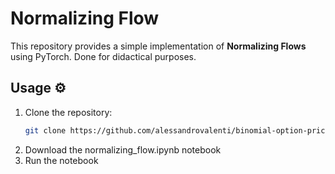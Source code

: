 # Normalizing Flow

This repository provides a simple implementation of **Normalizing Flows** using PyTorch. Done for didactical purposes.

## Usage ⚙️
1. Clone the repository:
   ```bash
   git clone https://github.com/alessandrovalenti/binomial-option-pricing.git
2. Download the normalizing_flow.ipynb notebook
3. Run the notebook
